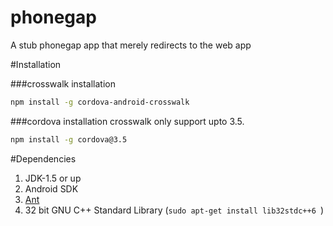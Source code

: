 phonegap
========

A stub phonegap app that merely redirects to the web app


#Installation

###crosswalk installation
```bash
npm install -g cordova-android-crosswalk
```
###cordova installation
crosswalk only support upto 3.5.

```bash
npm install -g cordova@3.5
```

#Dependencies
1. JDK-1.5 or up
2. Android SDK
3. [Ant](http://dita-ot.sourceforge.net/doc/ot-userguide13/xhtml/installing/linux_installingant.html)
4. 32 bit GNU C++ Standard Library (```sudo apt-get install lib32stdc++6 ```)
